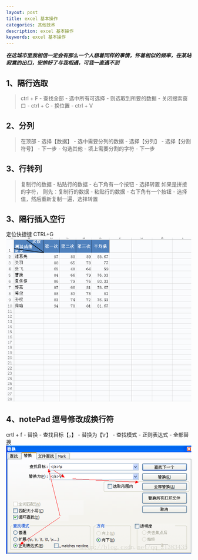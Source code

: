 ```yaml
---
layout: post
title: excel 基本操作
categories: 其他技术
description: excel 基本操作
keywords: excel 基本操作
---
```


***在这城市里我相信一定会有那么一个人想着同样的事情，怀着相似的频率，在某站寂寞的出口，安排好了与我相遇，可我一直遇不到***  

## 1、隔行选取
>ctrl + F - 查找全部 - 选中所有可选择 - 则选取到所要的数据 - 关闭搜索窗口 - ctrl + C - 换位置 - ctrl + V

## 2、分列
>在顶部 - 选择【数据】 - 选中需要分列的数据 - 选择【分列】 - 选择【分割符号】 - 下一步 - 勾选其他 - 填上需要分割的字符 - 下一步

## 3、行转列
>复制行的数据 - 粘贴行的数据 - 右下角有一个按钮 - 选择转置
如果是拼接的字符， 则先：复制行的数据 - 粘贴行的数据 - 右下角有一个按钮 - 选择值，然后重新复制一遍，选择转置

## 3、隔行插入空行
定位快捷键 CTRL+G
![avatar](/images/72f08202.gif)  

## 4、notePad 逗号修改成换行符
crtl + f - 替换 - 查找目标【，】 - 替换为【\r】 - 查找模式 - 正则表达式 - 全部替换
![avatar](/images/201712.png)  



